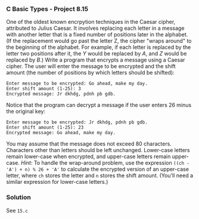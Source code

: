 ### C Basic Types - Project 8.15

One of the oldest known encrpytion techniques in the Caesar cipher, attributed
to Julius Caesar. It involves replacing each letter in a message with another
letter that is a fixed number of positions later in the alphabet. (If the
replacement would go past the letter Z, the cipher "wraps around" to the
beginning of the alphabet. For example, if each letter is replaced by the letter
two positions after it, the *Y* would be replaced by *A*, and *Z* would be
replaced by *B*.) Write a program that encrypts a message using a Caesar cipher.
The user will enter the message to be encrypted and the shift amount (the number
of positions by which letters should be shifted):

```
Enter message to be encrypted: Go ahead, make my day.
Enter shift amount (1-25): 3
Encrypted message: Jr dkhdg, pdnh pb gdb.
```

Notice that the program can decrypt a message if the user enters 26 minus the
original key:

```
Enter message to be encrypted: Jr dkhdg, pdnh pb gdb.
Enter shift amount (1-25): 23
Encrypted message: Go ahead, make my day.
```

You may assume that the message does not exceed 80 characters. Characters other
than letters should be left unchanged. Lower-case letters remain lower-case when
encrypted, and upper-case letters remain upper-case. *Hint*: To handle the
wrap-around problem, use the expression `((ch - 'A') + n) % 26 + 'A'` to
calculate the encrypted version of an upper-case letter, where `ch` stores the
letter and `n` stores the shift amount. (You'll need a similar expression for
lower-case letters.)

### Solution

See ```15.c```